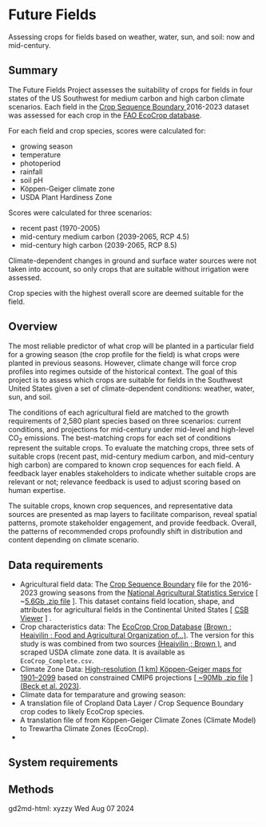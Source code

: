 <!-----



Conversion time: 0.397 seconds.


Using this Markdown file:

1. Paste this output into your source file.
2. See the notes and action items below regarding this conversion run.
3. Check the rendered output (headings, lists, code blocks, tables) for proper
   formatting and use a linkchecker before you publish this page.

Conversion notes:

* Docs to Markdown version 1.0β37
* Wed Aug 07 2024 12:04:16 GMT-0700 (PDT)
* Source doc: README.md
----->



# Future Fields

Assessing crops for fields based on weather, water, sun, and soil: now and mid-century.


## Summary

The Future Fields Project assesses the suitability of crops for fields in four states of the US Southwest for medium carbon and high carbon climate scenarios. Each field in the [ Crop Sequence Boundary ](https://www.nass.usda.gov/Research_and_Science/Crop-Sequence-Boundaries/) 2016-2023 dataset was assessed for each crop in the [FAO EcoCrop database](https://gaez.fao.org/pages/ecocrop).

For each field and crop species, scores were calculated for:



* growing season
* temperature
* photoperiod
* rainfall
* soil pH
* Köppen-Geiger climate zone
* USDA Plant Hardiness Zone

Scores were calculated for three scenarios:



* recent past (1970-2005)
* mid-century medium carbon (2039-2065, RCP 4.5)
* mid-century high carbon (2039-2065, RCP 8.5)

Climate-dependent changes in ground and surface water sources were not taken into account, so only crops that are suitable without irrigation were assessed.  

Crop species with the highest overall score are deemed suitable for the field.


## Overview

The most reliable predictor of what crop will be planted in a particular field for a growing season (the crop profile for the field) is what crops were planted in previous seasons.  However, climate change will force crop profiles into regimes outside of the historical context. The goal of this project is to assess which crops are suitable for fields in the Southwest United States given a set of climate-dependent conditions: weather, water, sun, and soil. 

The conditions of each agricultural field are matched to the growth requirements of 2,580 plant species based on three scenarios: current conditions, and projections for mid-century under mid-level and high-level CO<sub>2</sub> emissions.  The best-matching crops for each set of conditions represent the suitable crops. To evaluate the matching crops, three sets of suitable crops (recent past, mid-century medium carbon, and mid-century high carbon) are compared to known crop sequences for each field. A feedback layer enables stakeholders to indicate whether suitable crops are relevant or not; relevance feedback is used to adjust scoring based on human expertise.   

The suitable crops, known crop sequences, and representative data sources are presented as map layers to facilitate comparison, reveal spatial patterns, promote stakeholder engagement, and provide feedback.  Overall, the patterns of recommended crops profoundly shift in distribution and content depending on climate scenario.


## Data requirements


* Agricultural field data: The [Crop Sequence Boundary](https://www.nass.usda.gov/Research_and_Science/Crop-Sequence-Boundaries/) file for the 2016-2023 growing seasons from the [National Agricultural Statistics Service](https://www.nass.usda.gov/i) [ ~[5.6Gb .zip file](https://www.nass.usda.gov/Research_and_Science/Crop-Sequence-Boundaries/datasets/NationalCSB_2016-2023_rev23.zip) ].  This dataset contains field location, shape, and attributes for agricultural fields in the Continental United States [ [CSB Viewer](https://www.nass.usda.gov/Research_and_Science/Crop-Sequence-Boundaries/Viewer/i) ] .
* Crop characteristics data: The [EcoCrop Crop Database](https://gaez.fao.org/pages/ecocrop) [(Brown ; Heaivilin ; Food and Agricultural Organization of...)](https://paperpile.com/c/IkePR6/Y9Kd+6jz7+fB0j).  The version for this study is was combined from two sources [(Heaivilin ; Brown )](https://paperpile.com/c/IkePR6/6jz7+Y9Kd), and scraped USDA climate zone data. It is available as `EcoCrop_Complete.csv`.
* Climate Zone Data: [High-resolution (1 km) Köppen-Geiger maps for 1901–2099](https://figshare.com/articles/dataset/High-resolution_1_km_K_ppen-Geiger_maps_for_1901_2099_based_on_constrained_CMIP6_projections/21789074/1) based on constrained CMIP6 projections [[ ~90Mb .zip file](https://figshare.com/ndownloader/articles/21789074/versions/1) ] [(Beck et al. 2023)](https://paperpile.com/c/IkePR6/rihb).
* Climate data for temparature and growing season:
* A translation file of Cropland Data Layer / Crop Sequence Boundary crop codes to likely EcoCrop species.
* A translation file of from Köppen-Geiger Climate Zones (Climate Model) to Trewartha Climate Zones (EcoCrop).
* 



## System requirements


## Methods

gd2md-html: xyzzy Wed Aug 07 2024











<!-- watermark --><div style="background-color:#FFFFFF"><p style="color:#FFFFFF; font-size: 1px">gd2md-html: xyzzy Wed Aug 07 2024</p></div>

